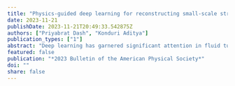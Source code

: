 ```yaml
---
title: "Physics-guided deep learning for reconstructing small-scale structures in turbulent flows"
date: 2023-11-21
publishDate: 2023-11-21T20:49:33.542875Z
authors: ["Priyabrat Dash", "Konduri Aditya"]
publication_types: ["1"]
abstract: "Deep learning has garnered significant attention in fluid turbulence modeling and analysis. One such application involves using super-resolution (SR) algorithms to reconstruct small-scale structures from their larger counterparts in turbulent flows. Current SR algorithms are limited by the requirement of supervised training or unpaired high-resolution reference data, making them difficult to implement for practical fluid flow scenarios. Consequently, the development of physics-guided models that can take advantage of the multi-scale nature of turbulence becomes crucial. To address these challenges, we present a physics-guided self-supervised workflow based on deep neural networks for reconstructing small-scale structures in homogeneous isotropic turbulence. Through evaluation using various statistical metrics like spectra, structure functions, and probability density functions, we demonstrate the quality of the reconstruction, showing promising agreement with the ground truth data, even though the latter was not included during training. Our work opens up possibilities for reconstructing small-scale structures from large-eddy simulation data, providing prospects for further advances in this field."
featured: false
publication: "*2023 Bulletin of the American Physical Society*"
doi: ""
share: false
---
```


